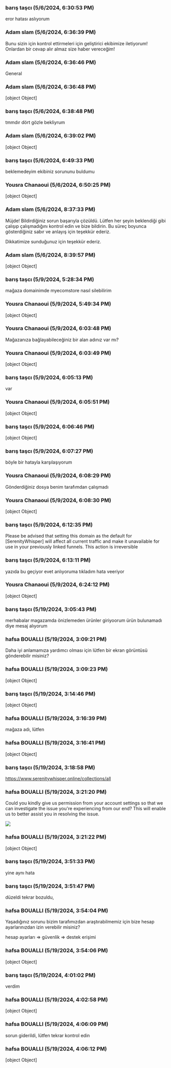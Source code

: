 ### barış taşcı (5/6/2024, 6:30:53 PM)

eror hatası aslıyorum

### Adam slam (5/6/2024, 6:36:39 PM)

Bunu sizin için kontrol ettirmeleri için geliştirici ekibimize iletiyorum! Onlardan bir cevap alır almaz size haber vereceğim!

### Adam slam (5/6/2024, 6:36:46 PM)

General

### Adam slam (5/6/2024, 6:36:48 PM)

[object Object]

### barış taşcı (5/6/2024, 6:38:48 PM)

tmmdır dört gözle bekliyrum

### Adam slam (5/6/2024, 6:39:02 PM)

[object Object]

### barış taşcı (5/6/2024, 6:49:33 PM)

beklemedeyim ekibiniz sorununu buldumu

### Yousra Chanaoui (5/6/2024, 6:50:25 PM)

[object Object]

### Adam slam (5/6/2024, 8:37:33 PM)

Müjde! Bildirdiğiniz sorun başarıyla çözüldü. Lütfen her şeyin beklendiği gibi çalışıp çalışmadığını kontrol edin ve bize bildirin. Bu süreç boyunca gösterdiğiniz sabır ve anlayış için teşekkür ederiz.



Dikkatimize sunduğunuz için teşekkür ederiz.

### Adam slam (5/6/2024, 8:39:57 PM)

[object Object]

### barış taşcı (5/9/2024, 5:28:34 PM)

mağaza domainimde myecomstore nasıl silebilirim

### Yousra Chanaoui (5/9/2024, 5:49:34 PM)

[object Object]

### Yousra Chanaoui (5/9/2024, 6:03:48 PM)

Mağazanıza bağlayabileceğiniz bir alan adınız var mı?

### Yousra Chanaoui (5/9/2024, 6:03:49 PM)

[object Object]

### barış taşcı (5/9/2024, 6:05:13 PM)

var

### Yousra Chanaoui (5/9/2024, 6:05:51 PM)

[object Object]

### barış taşcı (5/9/2024, 6:06:46 PM)

[object Object]

### barış taşcı (5/9/2024, 6:07:27 PM)

böyle bir hatayla karşılaşıyorum

### Yousra Chanaoui (5/9/2024, 6:08:29 PM)

Gönderdiğiniz dosya benim tarafımdan çalışmadı

### Yousra Chanaoui (5/9/2024, 6:08:30 PM)

[object Object]

### barış taşcı (5/9/2024, 6:12:35 PM)

Please be advised that setting this domain as the default for [SerenityWhisper] will affect all current traffic and make it unavailable for use in your previously linked funnels. This action is irreversible

### barış taşcı (5/9/2024, 6:13:11 PM)

yazıda bu geçiyor evet anlıyoruma tıkladım hata veeriyor

### Yousra Chanaoui (5/9/2024, 6:24:12 PM)

[object Object]

### barış taşcı (5/19/2024, 3:05:43 PM)

merhabalar magazamda önizlemeden ürünler giriyoorum ürün bulunamadı diye mesaj alıyorum

### hafsa BOUALLI (5/19/2024, 3:09:21 PM)

Daha iyi anlamamıza yardımcı olması için lütfen bir ekran görüntüsü gönderebilir misiniz?

### hafsa BOUALLI (5/19/2024, 3:09:23 PM)

[object Object]

### barış taşcı (5/19/2024, 3:14:46 PM)

[object Object]

### hafsa BOUALLI (5/19/2024, 3:16:39 PM)

mağaza adı, lütfen

### hafsa BOUALLI (5/19/2024, 3:16:41 PM)

[object Object]

### barış taşcı (5/19/2024, 3:18:58 PM)

https://www.serenitywhisper.online/collections/all

### hafsa BOUALLI (5/19/2024, 3:21:20 PM)

Could you kindly give us permission from your account settings so that we can investigate the issue you're experiencing from our end? This will enable us to better assist you in resolving the issue.


![](https://storage.crisp.chat/users/upload/operator/77cc42314787b400/d35cced9-c1a9-49e7-9b4b-827547_1r8fjjc.png)

### hafsa BOUALLI (5/19/2024, 3:21:22 PM)

[object Object]

### barış taşcı (5/19/2024, 3:51:33 PM)

yine aynı hata

### barış taşcı (5/19/2024, 3:51:47 PM)

düzeldi tekrar bozuldu,

### hafsa BOUALLI (5/19/2024, 3:54:04 PM)

Yaşadığınız sorunu bizim tarafımızdan araştırabilmemiz için bize hesap ayarlarınızdan izin verebilir misiniz? 

hesap ayarları => güvenlik => destek erişimi

### hafsa BOUALLI (5/19/2024, 3:54:06 PM)

[object Object]

### barış taşcı (5/19/2024, 4:01:02 PM)

verdim

### hafsa BOUALLI (5/19/2024, 4:02:58 PM)

[object Object]

### hafsa BOUALLI (5/19/2024, 4:06:09 PM)

sorun giderildi, lütfen tekrar kontrol edin

### hafsa BOUALLI (5/19/2024, 4:06:12 PM)

[object Object]
